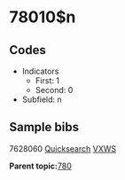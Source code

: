 # 78010$n

## Codes

-   Indicators
    -   First: 1
    -   Second: 0
-   Subfield: n

## Sample bibs

7628060 [Quicksearch](https://search.library.yale.edu/catalog/7628060) [VXWS](http://prodorbis.library.yale.edu:7014/vxws/GetHoldingsService?bibId=7628060)

**Parent topic:**[780](../../tags/780/780.md)


